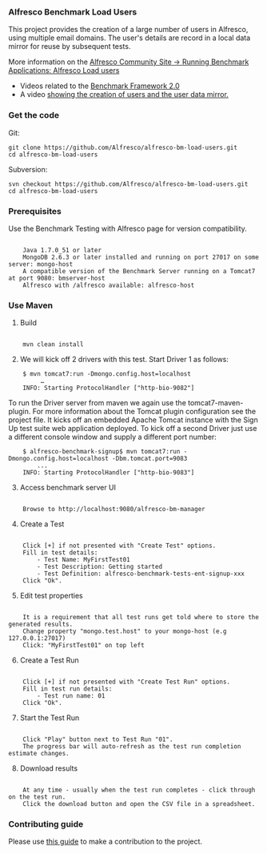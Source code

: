 ### Alfresco Benchmark Load Users

This project provides the creation of a large number of users in Alfresco, using multiple email domains.
The user's details are record  in a local data mirror for reuse by subsequent tests.

More information on the <a href="https://community.alfresco.com/docs/DOC-6246">Alfresco Community Site -> Running Benchmark Applications: Alfresco Load users</a>
* Videos related to the <a href="https://www.youtube.com/watch?v=CXFH_1lFvsk&list=PLktNOqTikHe_Uy6UNIic0U_ga44XK0voi">Benchmark Framework 2.0</a>
* A video <a href="https://www.youtube.com/watch?v=gQjIYGU5-Kc&index=5&list=PLktNOqTikHe_Uy6UNIic0U_ga44XK0voi"> showing the creation of users and the user data mirror.</a>

### Get the code

Git:

    git clone https://github.com/Alfresco/alfresco-bm-load-users.git
    cd alfresco-bm-load-users

Subversion:

    svn checkout https://github.com/Alfresco/alfresco-bm-load-users.git
    cd alfresco-bm-load-users

### Prerequisites

Use the Benchmark Testing with Alfresco page for version compatibility.
<pre><code>
    Java 1.7.0_51 or later
    MongoDB 2.6.3 or later installed and running on port 27017 on some server: mongo-host
    A compatible version of the Benchmark Server running on a Tomcat7 at port 9080: bmserver-host
    Alfresco with /alfresco available: alfresco-host
</code></pre>
### Use Maven

1. Build
<pre><code>
    mvn clean install
</code></pre>
2. We will kick off 2 drivers with this test. Start Driver 1 as follows:

```
    $ mvn tomcat7:run -Dmongo.config.host=localhost
         …
    INFO: Starting ProtocolHandler ["http-bio-9082"]
```

To run the Driver server from maven we again use the tomcat7-maven-plugin. For more information about the Tomcat plugin configuration see the project file. It kicks off an embedded Apache Tomcat instance with the Sign Up test suite web application deployed. To kick off a second Driver just use a different console window and supply a different port number:
```
    $ alfresco-benchmark-signup$ mvn tomcat7:run -Dmongo.config.host=localhost -Dbm.tomcat.port=9083
        ...
    INFO: Starting ProtocolHandler ["http-bio-9083"]
```

3. Access benchmark server UI
<pre><code>
    Browse to http://localhost:9080/alfresco-bm-manager
</code></pre>
4. Create a Test

<pre><code>
    Click [+] if not presented with "Create Test" options.  
    Fill in test details:   
        - Test Name: MyFirstTest01  
        - Test Description: Getting started 
        - Test Definition: alfresco-benchmark-tests-ent-signup-xxx
    Click "Ok".
</code></pre>
5. Edit test properties
<pre><code>
    It is a requirement that all test runs get told where to store the generated results.   
    Change property "mongo.test.host" to your mongo-host (e.g 127.0.0.1:27017)
    Click: "MyFirstTest01" on top left
</code></pre>
6. Create a Test Run
<pre><code>
    Click [+] if not presented with "Create Test Run" options.  
    Fill in test run details:   
        - Test run name: 01     
    Click "Ok".
</code></pre>
7. Start the Test Run
<pre><code>
    Click "Play" button next to Test Run "01".  
    The progress bar will auto-refresh as the test run completion estimate changes.
</code></pre>
8. Download results
<pre><code>
    At any time - usually when the test run completes - click through on the test run.  
    Click the download button and open the CSV file in a spreadsheet.
</code></pre>

### Contributing guide
Please use [this guide](CONTRIBUTING.md) to make a contribution to the project.
